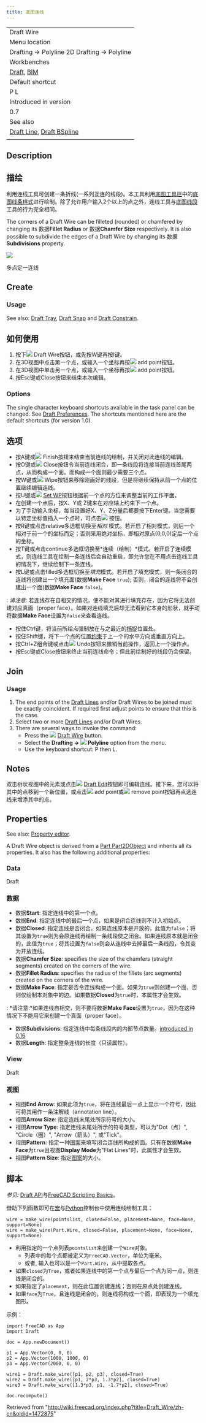 ```yaml
---
title: 底图连线
---
```

|  |
| --- |
| Draft Wire |
| Menu location |
| Drafting → Polyline 2D Drafting → Polyline |
| Workbenches |
| [Draft](/Draft_Workbench "Draft Workbench"), [BIM](/BIM_Workbench "BIM Workbench") |
| Default shortcut |
| P L |
| Introduced in version |
| 0.7 |
| See also |
| [Draft Line](/Draft_Line "Draft Line"), [Draft BSpline](/Draft_BSpline "Draft BSpline") |
|  |

## Description

## 描绘

利用连线工具可创建一条折线(一系列互连的线段)。本工具利用[底图工具栏](/Draft_Tray "Draft Tray")中的[底图线条样式](/Draft_Linestyle "Draft Linestyle")进行绘制。除了允许用户输入2个以上的点之外，连线工具与[底图线段](/Draft_Line "Draft Line")工具的行为完全相同。

The corners of a Draft Wire can be filleted (rounded) or chamfered by changing its 数据**Fillet Radius** or 数据**Chamfer Size** respectively. It is also possible to subdivide the edges of a Draft Wire by changing its 数据**Subdivisions** property.

![](/images/Draft_Polyline_example.jpg)

多点定一连线

## Create

### Usage

See also: [Draft Tray](/Draft_Tray "Draft Tray"), [Draft Snap](/Draft_Snap "Draft Snap") and [Draft Constrain](/Draft_Constrain "Draft Constrain").

## 如何使用

1. 按下![](/images/Draft_Wire.svg) Draft Wire按钮，或先按W键再按I键。
2. 在3D视图中点击第一个点，或输入一个坐标再按![](/images/Draft_AddPoint.svg) add point按钮。
3. 在3D视图中单击另一个点，或输入一个坐标再按![](/images/Draft_AddPoint.svg) add point按钮。
4. 按Esc键或Close按钮来结束本次编辑。

### Options

The single character keyboard shortcuts available in the task panel can be changed. See [Draft Preferences](/Draft_Preferences "Draft Preferences"). The shortcuts mentioned here are the default shortcuts (for version 1.0).

## 选项

* 按A键或![](/images/Draft_FinishLine.png) Finish按钮来结束当前连线的绘制，并关闭对此连线的编辑。
* 按O键或![](/images/Draft_CloseLine.png) Close按钮令当前连线闭合，即一条线段将连接当前连线首尾两点，从而构成一个面。而构成一个面则最少需要三个点。
* 按W键或![](/images/Draft_Wipe.svg) Wipe按钮来移除刚画好的线段，但是将继续保持从前一个点的位置继续编辑连线。
* 按U键或![](/images/Draft_SelectPlane.svg) [Set WP](/Draft_SelectPlane "Draft SelectPlane")按钮根据前一个点的方位来调整当前的工作平面。
* 在创建一个点后，按X、Y或 Z键来在对应轴上约束下一个点。
* 为了手动输入坐标，每当设置好X、Y、Z分量后都要按下Enter键。当您需要以特定坐标值插入一个点时，可点击![](/images/Draft_AddPoint.svg) 按钮。
* 按R键或点击relative多选框切换至*相对* 模式。若开启了相对模式，则后一个相对于前一个的坐标而定；否则采用绝对坐标，即相对原点(0,0,0)定后一个点的坐标。
* 按T键或点击continue多选框切换至*连续（绘制）*模式。若开启了连续模式，则连线工具在绘制一条连线后会自动重启，即允许您在不用点击连线工具的情况下，继续绘制下一条连线。
* 按L键或点击filled多选框切换至*填充*模式。若开启了填充模式，则一条闭合的连线将创建出一个填充面(数据**Make Face** `true`); 否则，闭合的连线将不会创建出一个面(数据**Make Face** `false`)。

:   *请注意:* 若连线存在自相交的情况，便不能对其进行填充存在，因为它将无法创建对应真面（proper face）。如果对连线填充后却无法看到它本身的形状，就手动将数据**Make Face**设置为`false`来查看连线。

* 按住Ctrl键，将当前所绘点强制放在与之最近的[捕捉](/Draft_Snap "Draft Snap")位置处。
* 按住Shift键，将下一个点的位置[约束](/Draft_Constrain "Draft Constrain")于上一个的水平方向或垂直方向上。
* 按Ctrl+Z组合键或点击![](/images/Draft_UndoLine.png) Undo按钮来撤销当前操作，返回上一个操作点。
* 按Esc键或Close按钮来终止当前连线命令；但此前绘制好的线段仍会保留。

## Join

### Usage

1. The end points of the [Draft Lines](/Draft_Line "Draft Line") and/or Draft Wires to be joined must be exactly coincident. If required first adjust points to ensure that this is the case.
2. Select two or more [Draft Lines](/Draft_Line "Draft Line") and/or Draft Wires.
3. There are several ways to invoke the command:
   * Press the ![](/images/Draft_Wire.svg) [Draft Wire](/Draft_Wire "Draft Wire") button.
   * Select the **Drafting → ![](/images/Draft_Wire.svg) Polyline** option from the menu.
   * Use the keyboard shortcut: P then L.

## Notes

双击树状视图中的元素或点击![](/images/Draft_Edit.svg) [Draft Edit](/Draft_Edit "Draft Edit")按钮即可编辑连线。接下来，您可以将其中的点移到一个新位置，或点击![](/images/Draft_AddPoint.svg) add point或![](/images/Draft_DelPoint.svg) remove point按钮再点选连线来增添其中的点。

## Properties

See also: [Property editor](/Property_editor "Property editor").

A Draft Wire object is derived from a [Part Part2DObject](/Part_Part2DObject "Part Part2DObject") and inherits all its properties. It also has the following additional properties:

### Data

Draft

### 数据

* 数据**Start**: 指定连线中的第一个点。
* 数据**End**: 指定连线中的最后一个点，如果是闭合连线则不计入初始点。
* 数据**Closed**: 指定连线是否闭合。如果连线原本是开放的，此值为`false`；将其设置为`true`则为会原连线再绘制一条线段使之闭合。如果连线原本就是闭合的，此值为`true`；将其设置为`false`则会从连线中去掉最后一条线段，令其变为开放连线。
* 数据**Chamfer Size**: specifies the size of the chamfers (straight segments) created on the corners of the wire.
* 数据**Fillet Radius**: specifies the radius of the fillets (arc segments) created on the corners of the wire.
* 数据**Make Face**: 指定是否令连线构成一个面。如果为`true`则创建一个面，否则仅绘制本对象中的边。如果数据**Closed**为`true`时，本属性才会生效。

:   *请注意:*如果连线自相交，则不要将数据**Make Face**设置为`true`，因为在这种情况下不能用它来创建一个真面（proper face）。

* 数据**Subdivisions**: 指定连线中每条线段内的内部节点数量。[introduced in 0.16](/Release_notes_0.16 "Release notes 0.16")
* 数据**Length**: 指定整条连线的长度（只读属性）。

### View

Draft

### 视图

* 视图**End Arrow**: 如果此项为`true`，将在连线最后一点上显示一个符号，因此可将其用作一条注解线（annotation line）。
* 视图**Arrow Size**: 指定连线末尾处所示符号的大小。
* 视图**Arrow Type**: 指定连线末尾处所示的符号类型，可以为"Dot（点）", "Circle（圈）", "Arrow（箭头）", 或"Tick"。
* 视图**Pattern**: 指定一种[图案](/Draft_Pattern "Draft Pattern")来填写闭合连线所构成的面。只有在数据**Make Face**为`true`且视图**Display Mode**为"Flat Lines"时，此属性才会生效。
* 视图**Pattern Size**: 指定[图案](/Draft_Pattern "Draft Pattern")的大小。

## 脚本

*参见:* [Draft API](/Draft_API "Draft API")与[FreeCAD Scripting Basics](/FreeCAD_Scripting_Basics "FreeCAD Scripting Basics")。

借助下列函数即可在[宏](/Macros "Macros")与[Python](/Python "Python")控制台中使用连线绘制工具：

```
wire = make_wire(pointslist, closed=False, placement=None, face=None, support=None)
wire = make_wire(Part.Wire, closed=False, placement=None, face=None, support=None)

```

* 利用指定的一个点列表`pointslist`来创建一个`Wire`对象。
  + 列表中的每个点都被定义为`FreeCAD.Vector`，单位为毫米。
  + 或者, 输入也可以是一个`Part.Wire`，从中提取各点。
* 如果`closed`为`True`，或者如果连线中的第一个点与最后一个点为同一点，则连线是闭合的。
* 如果指定了`placement`，则在此位置创建连线；否则在原点处创建连线。
* 如果`face`为`True`，且连线是闭合的，则连线将构成一个面，即表现为一个填充图形。

示例：

```
import FreeCAD as App
import Draft

doc = App.newDocument()

p1 = App.Vector(0, 0, 0)
p2 = App.Vector(1000, 1000, 0)
p3 = App.Vector(2000, 0, 0)

wire1 = Draft.make_wire([p1, p2, p3], closed=True)
wire2 = Draft.make_wire([p1, 2*p3, 1.3*p2], closed=True)
wire3 = Draft.make_wire([1.3*p3, p1, -1.7*p2], closed=True)

doc.recompute()

```

Retrieved from "<http://wiki.freecad.org/index.php?title=Draft_Wire/zh-cn&oldid=1472875>"